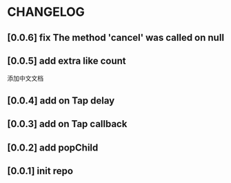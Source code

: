 # CHANGELOG

## [0.0.6] fix  The method 'cancel' was called on null

## [0.0.5] add extra like count

添加中文文档

## [0.0.4] add on Tap delay

## [0.0.3] add on Tap callback

## [0.0.2] add popChild

## [0.0.1] init repo

